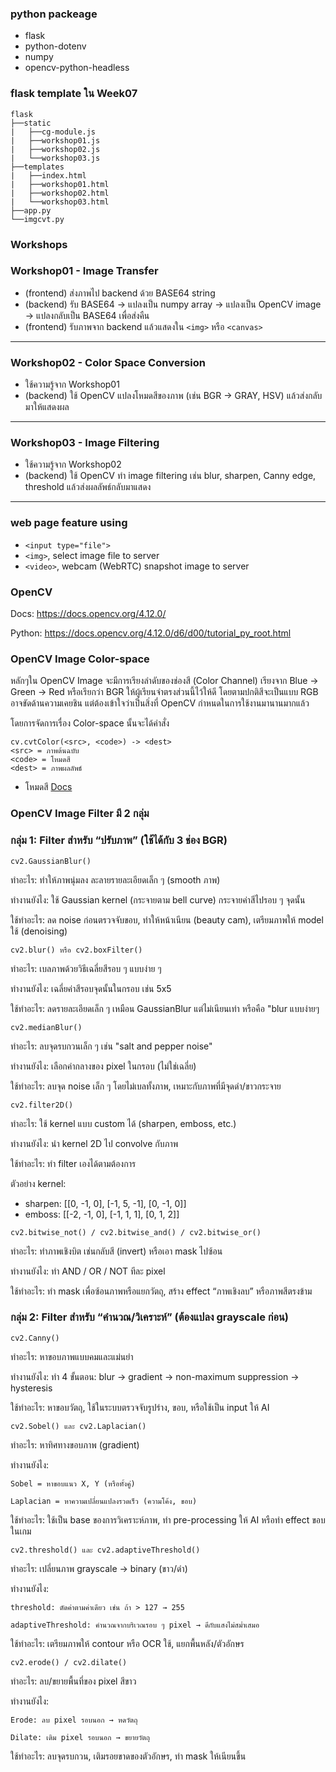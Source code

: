 ### python packeage
- flask
- python-dotenv
- numpy
- opencv-python-headless

### flask template ใน Week07
```
flask
├──static
|	├──cg-module.js
|	├──workshop01.js
|	├──workshop02.js
|	└──workshop03.js
├──templates
|	├──index.html
|	├──workshop01.html
|	├──workshop02.html
|	└──workshop03.html
├──app.py
└──imgcvt.py
```
### Workshops
### Workshop01 - Image Transfer
- (frontend) ส่งภาพไป backend ด้วย BASE64 string
- (backend) รับ BASE64 → แปลงเป็น numpy array → แปลงเป็น OpenCV image → แปลงกลับเป็น BASE64 เพื่อส่งคืน
- (frontend) รับภาพจาก backend แล้วแสดงใน `<img>` หรือ `<canvas>`
---
### Workshop02 - Color Space Conversion
- ใช้ความรู้จาก Workshop01
- (backend) ใช้ OpenCV แปลงโหมดสีของภาพ (เช่น BGR → GRAY, HSV) แล้วส่งกลับมาให้แสดงผล
---
### Workshop03 - Image Filtering
- ใช้ความรู้จาก Workshop02
- (backend) ใช้ OpenCV ทำ image filtering เช่น blur, sharpen, Canny edge, threshold แล้วส่งผลลัพธ์กลับมาแสดง
---

### web page feature using
- `<input type="file">`
- `<img>`, select image file to server
- `<video>`, webcam (WebRTC) snapshot image to server

### OpenCV
Docs: https://docs.opencv.org/4.12.0/

Python: https://docs.opencv.org/4.12.0/d6/d00/tutorial_py_root.html

### OpenCV Image Color-space

หลักๆใน OpenCV Image จะมีการเรียงลำดับของช่องสี (Color Channel) เรียงจาก Blue -> Green -> Red หรือเรียกว่า BGR ให้ผู้เรียนจำตรงส่วนนี้ไว้ให้ดี โดยตามปกติสีจะเป็นแบบ RGB อาจขัดด้านความเคยชิน แต่ต้องเข้าใจว่าเป็นสิ่งที่ OpenCV กำหนดในการใช้งานมานานมากแล้ว

โดยการจัดการเรื่อง Color-space นั้นจะได้คำสั่ง
```
cv.cvtColor(<src>, <code>) -> <dest>
<src> = ภาพต้นฉบับ
<code> = โหมดสี
<dest> = ภาพผลลัพธ์
```
- โหมดสี [Docs](https://docs.opencv.org/4.12.0/d8/d01/group__imgproc__color__conversions.html#ga4e0972be5de079fed4e3a10e24ef5ef0)

### OpenCV Image Filter มี 2 กลุ่ม
### []()
### กลุ่ม 1: Filter สำหรับ “ปรับภาพ” (ใช้ได้กับ 3 ช่อง BGR)

```
cv2.GaussianBlur()
```
ทำอะไร: ทำให้ภาพนุ่มลง ละลายรายละเอียดเล็ก ๆ (smooth ภาพ)

ทำงานยังไง: ใช้ Gaussian kernel (กระจายตาม bell curve) กระจายค่าสีไปรอบ ๆ จุดนั้น

ใช้ทำอะไร: ลด noise ก่อนตรวจจับขอบ, ทำให้หน้าเนียน (beauty cam), เตรียมภาพให้ model ใช้ (denoising)

```
cv2.blur() หรือ cv2.boxFilter()
```
ทำอะไร: เบลภาพด้วยวิธีเฉลี่ยสีรอบ ๆ แบบง่าย ๆ

ทำงานยังไง: เฉลี่ยค่าสีรอบจุดนั้นในกรอบ เช่น 5x5

ใช้ทำอะไร: ลดรายละเอียดเล็ก ๆ เหมือน GaussianBlur แต่ไม่เนียนเท่า หรือคือ "blur แบบง่ายๆ

```
cv2.medianBlur()
```
ทำอะไร: ลบจุดรบกวนเล็ก ๆ เช่น "salt and pepper noise"

ทำงานยังไง: เลือกค่ากลางของ pixel ในกรอบ (ไม่ใช่เฉลี่ย)

ใช้ทำอะไร: ลบจุด noise เล็ก ๆ โดยไม่เบลทั้งภาพ, เหมาะกับภาพที่มีจุดดำ/ขาวกระจาย

```
cv2.filter2D()
```
ทำอะไร: ใช้ kernel แบบ custom ได้ (sharpen, emboss, etc.)

ทำงานยังไง: นำ kernel 2D ไป convolve กับภาพ

ใช้ทำอะไร: ทำ filter เองได้ตามต้องการ

ตัวอย่าง kernel:
- sharpen: [[0, -1, 0], [-1, 5, -1], [0, -1, 0]]
- emboss: [[-2, -1, 0], [-1, 1, 1], [0, 1, 2]]

```
cv2.bitwise_not() / cv2.bitwise_and() / cv2.bitwise_or()
```
ทำอะไร: ทำภาพเชิงบิต เช่นกลับสี (invert) หรือเอา mask ไปซ้อน

ทำงานยังไง: ทำ AND / OR / NOT ทีละ pixel

ใช้ทำอะไร: ทำ mask เพื่อซ้อนภาพหรือแยกวัตถุ, สร้าง effect “ภาพเชิงลบ” หรือภาพสีตรงข้าม

### กลุ่ม 2: Filter สำหรับ “คำนวณ/วิเคราะห์” (ต้องแปลง grayscale ก่อน)

```
cv2.Canny()
```
ทำอะไร: หาขอบภาพแบบคมและแม่นยำ

ทำงานยังไง: ทำ 4 ขั้นตอน: blur → gradient → non-maximum suppression → hysteresis

ใช้ทำอะไร: หาขอบวัตถุ, ใช้ในระบบตรวจจับรูปร่าง, ขอบ, หรือใช้เป็น input ให้ AI

```
cv2.Sobel() และ cv2.Laplacian()
```
ทำอะไร: หาทิศทางขอบภาพ (gradient)

ทำงานยังไง:
```
Sobel = หาขอบแนว X, Y (หรือทั้งคู่)

Laplacian = หาความเปลี่ยนแปลงรวดเร็ว (ความโค้ง, ขอบ)
```
ใช้ทำอะไร: ใช้เป็น base ของการวิเคราะห์ภาพ, ทำ pre-processing ให้ AI หรือทำ effect ขอบในเกม

```
cv2.threshold() และ cv2.adaptiveThreshold()
```
ทำอะไร: เปลี่ยนภาพ grayscale → binary (ขาว/ดำ)

ทำงานยังไง:
```
threshold: ตัดค่าตามค่าเดียว เช่น ถ้า > 127 → 255

adaptiveThreshold: คำนวณจากบริเวณรอบ ๆ pixel → ดีกับแสงไม่สม่ำเสมอ
```

ใช้ทำอะไร: เตรียมภาพให้ contour หรือ OCR ใช้, แยกพื้นหลัง/ตัวอักษร

```
cv2.erode() / cv2.dilate()
```
ทำอะไร: ลบ/ขยายพื้นที่ของ pixel สีขาว

ทำงานยังไง:
```
Erode: ลบ pixel รอบนอก → หดวัตถุ

Dilate: เติม pixel รอบนอก → ขยายวัตถุ
```
ใช้ทำอะไร: ลบจุดรบกวน, เติมรอยขาดของตัวอักษร, ทำ mask ให้เนียนขึ้น